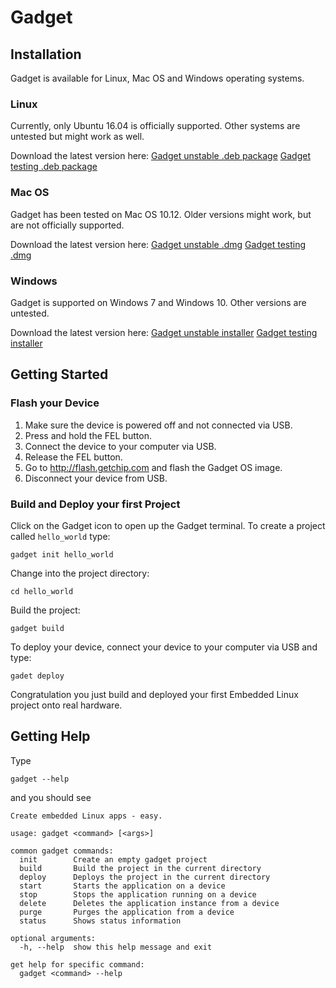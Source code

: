 # Gadget

## Installation

Gadget is available for Linux, Mac OS and Windows operating systems.

### Linux

Currently, only Ubuntu 16.04 is officially supported.
Other systems are untested but might work as well.

Download the latest version here:
[Gadget unstable .deb package](https://opensource.nextthing.co/githost/gadgetosd/unstable/latest/gadget.deb)
[Gadget testing .deb package](https://opensource.nextthing.co/githost/gadgetosd/testing/gadget.deb)

### Mac OS

Gadget has been tested on Mac OS 10.12.
Older versions might work, but are not officially supported.

Download the latest version here:
[Gadget unstable .dmg](https://opensource.nextthing.co/githost/gadgetosd/latest/Gadget.dmg)
[Gadget testing .dmg](https://opensource.nextthing.co/githost/gadgetosd/testing/Gadget.dmg)

###  Windows

Gadget is supported on Windows 7 and Windows 10.
Other versions are untested.

Download the latest version here:
[Gadget unstable installer](https://opensource.nextthing.co/githost/gadgetosd/latest/Gadget-Setup.dmg)
[Gadget testing installer](https://opensource.nextthing.co/githost/gadgetosd/testing/Gadget-Setup.exe)

## Getting Started

### Flash your Device

1. Make sure the device is powered off and not connected via USB.
2. Press and hold the FEL button.
3. Connect the device to your computer via USB.
4. Release the FEL button.
5. Go to http://flash.getchip.com and flash the Gadget OS image.
6. Disconnect your device from USB.

### Build and Deploy your first Project

Click on the Gadget icon to open up the Gadget terminal.
To create a project called `hello_world` type:
```
gadget init hello_world
```

Change into the project directory:
```
cd hello_world
```

Build the project:
```
gadget build
```

To deploy your device, connect your device to your computer via USB and type:
```
gadet deploy
```

Congratulation you just build and deployed your first Embedded Linux project onto real hardware.

## Getting Help

Type
```
gadget --help
```

and you should see
```
Create embedded Linux apps - easy.

usage: gadget <command> [<args>]

common gadget commands:
  init        Create an empty gadget project
  build       Build the project in the current directory
  deploy      Deploys the project in the current directory
  start       Starts the application on a device
  stop        Stops the application running on a device
  delete      Deletes the application instance from a device
  purge       Purges the application from a device
  status      Shows status information

optional arguments:
  -h, --help  show this help message and exit

get help for specific command:
  gadget <command> --help
```
